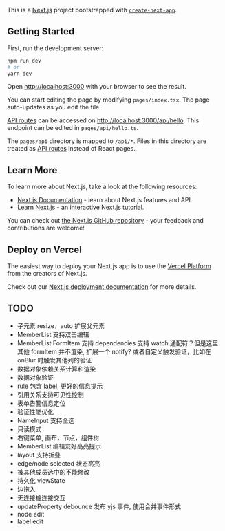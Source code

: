 This is a [Next.js](https://nextjs.org/) project bootstrapped with [`create-next-app`](https://github.com/vercel/next.js/tree/canary/packages/create-next-app).

## Getting Started

First, run the development server:

```bash
npm run dev
# or
yarn dev
```

Open [http://localhost:3000](http://localhost:3000) with your browser to see the result.

You can start editing the page by modifying `pages/index.tsx`. The page auto-updates as you edit the file.

[API routes](https://nextjs.org/docs/api-routes/introduction) can be accessed on [http://localhost:3000/api/hello](http://localhost:3000/api/hello). This endpoint can be edited in `pages/api/hello.ts`.

The `pages/api` directory is mapped to `/api/*`. Files in this directory are treated as [API routes](https://nextjs.org/docs/api-routes/introduction) instead of React pages.

## Learn More

To learn more about Next.js, take a look at the following resources:

- [Next.js Documentation](https://nextjs.org/docs) - learn about Next.js features and API.
- [Learn Next.js](https://nextjs.org/learn) - an interactive Next.js tutorial.

You can check out [the Next.js GitHub repository](https://github.com/vercel/next.js/) - your feedback and contributions are welcome!

## Deploy on Vercel

The easiest way to deploy your Next.js app is to use the [Vercel Platform](https://vercel.com/new?utm_medium=default-template&filter=next.js&utm_source=create-next-app&utm_campaign=create-next-app-readme) from the creators of Next.js.

Check out our [Next.js deployment documentation](https://nextjs.org/docs/deployment) for more details.

## TODO

- 子元素 resize，auto 扩展父元素
- MemberList 支持双击编辑
- MemberList FormItem 支持 dependencies 支持 watch 通配符？但是这里其他 formItem 并不渲染, 扩展一个 notify? 或者自定义触发验证，比如在 onBlur 时触发其他列的验证
- 数据对象依赖关系计算和渲染
- 数据对象验证
- rule 包含 label, 更好的信息提示
- 引用关系支持可见性控制
- 表单告警信息定位
- 验证性能优化
- NameInput 支持全选
- 只读模式
- 右键菜单, 画布，节点，组件树
- MemberList 编辑友好高亮提示
- layout 支持折叠
- edge/node selected 状态高亮
- 被其他成员选中的不能修改
- 持久化 viewState
- 边拖入
- 无连接桩连接交互
- updateProperty debounce 发布 yjs 事件, 使用合并事件形式
- node edit
- label edit
